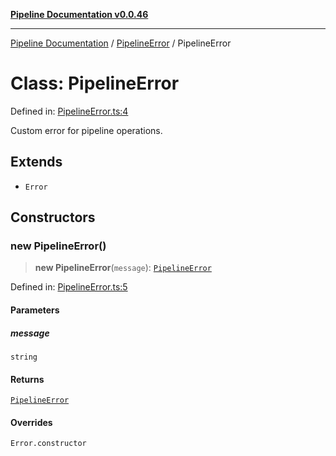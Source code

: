 [**Pipeline Documentation v0.0.46**](../../README.md)

***

[Pipeline Documentation](../../modules.md) / [PipelineError](../README.md) / PipelineError

# Class: PipelineError

Defined in: [PipelineError.ts:4](https://github.com/stonemjs/pipeline/blob/c8a1fcbfdda4004779e43e603ed49dbe9ca9323f/src/PipelineError.ts#L4)

Custom error for pipeline operations.

## Extends

- `Error`

## Constructors

### new PipelineError()

> **new PipelineError**(`message`): [`PipelineError`](PipelineError.md)

Defined in: [PipelineError.ts:5](https://github.com/stonemjs/pipeline/blob/c8a1fcbfdda4004779e43e603ed49dbe9ca9323f/src/PipelineError.ts#L5)

#### Parameters

##### message

`string`

#### Returns

[`PipelineError`](PipelineError.md)

#### Overrides

`Error.constructor`
